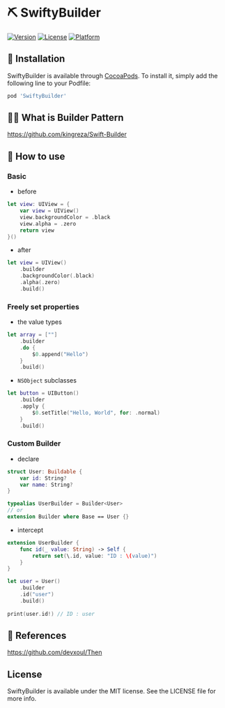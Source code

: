 # ⛏ SwiftyBuilder

[![Version](https://img.shields.io/cocoapods/v/SwiftyBuilder.svg?style=flat)](https://cocoapods.org/pods/SwiftyBuilder)
[![License](https://img.shields.io/cocoapods/l/SwiftyBuilder.svg?style=flat)](https://cocoapods.org/pods/SwiftyBuilder)
[![Platform](https://img.shields.io/cocoapods/p/SwiftyBuilder.svg?style=flat)](https://cocoapods.org/pods/SwiftyBuilder)

## 🔧 Installation

SwiftyBuilder is available through [CocoaPods](https://cocoapods.org). To install
it, simply add the following line to your Podfile:

```ruby
pod 'SwiftyBuilder'
```

## 🤷‍♂️ What is Builder Pattern

https://github.com/kingreza/Swift-Builder

## 🤔 How to use

### Basic

- before

```swift
let view: UIView = {
    var view = UIView()
    view.backgroundColor = .black
    view.alpha = .zero
    return view
}()
```

- after

```swift
let view = UIView()
    .builder
    .backgroundColor(.black)
    .alpha(.zero)
    .build()
```

### Freely set properties

- the value types

```swift
let array = [""]
    .builder
    .do {
        $0.append("Hello")
    }
    .build()
```

- `NSObject` subclasses

```swift
let button = UIButton()
    .builder
    .apply {
        $0.setTitle("Hello, World", for: .normal)
    }
    .build()
```

### Custom Builder

- declare

```swift
struct User: Buildable {
    var id: String?
    var name: String?
}
```

```swift
typealias UserBuilder = Builder<User>
// or
extension Builder where Base == User {}
```

- intercept

```swift
extension UserBuilder {
    func id(_ value: String) -> Self {
        return set(\.id, value: "ID : \(value)")
    }
}
```

```swift
let user = User()
    .builder
    .id("user")
    .build()
    
print(user.id!) // ID : user 
```

## 👀 References

https://github.com/devxoul/Then

## License

SwiftyBuilder is available under the MIT license. See the LICENSE file for more info.
